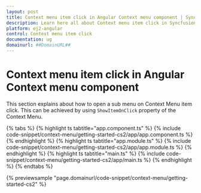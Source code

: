 ```yaml
---
layout: post
title: Context menu item click in Angular Context menu component | Syncfusion
description: Learn here all about Context menu item click in Syncfusion Angular Context menu component of Syncfusion Essential JS 2 and more.
platform: ej2-angular
control: Context menu item click 
documentation: ug
domainurl: ##DomainURL##
---
```


# Context menu item click in Angular Context menu component

This section explains about how to open a sub menu on Context Menu item click. This can be achieved by using `ShowItemOnClick` property of the Context Menu.

{% tabs %}
{% highlight ts tabtitle="app.component.ts" %}
{% include code-snippet/context-menu/getting-started-cs2/app/app.component.ts %}
{% endhighlight %}
{% highlight ts tabtitle="app.module.ts" %}
{% include code-snippet/context-menu/getting-started-cs2/app/app.module.ts %}
{% endhighlight %}
{% highlight ts tabtitle="main.ts" %}
{% include code-snippet/context-menu/getting-started-cs2/app/main.ts %}
{% endhighlight %}
{% endtabs %}
  
{% previewsample "page.domainurl/code-snippet/context-menu/getting-started-cs2" %}